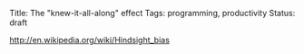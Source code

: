 Title: The "knew-it-all-along" effect
Tags: programming, productivity
Status: draft

http://en.wikipedia.org/wiki/Hindsight_bias